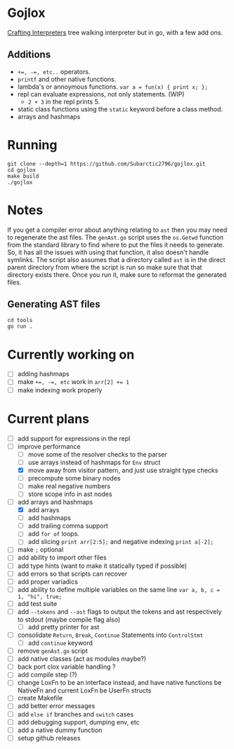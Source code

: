 # Gojlox
[Crafting Interpreters](https://craftinginterpreters.com) tree walking interpreter but in go, with a few add ons.

## Additions
- `+=, -=, etc..` operators.
- `printf` and other native functions.
- lambda's or annoymous functions. `var a = fun(x) { print x; };`
- repl can evaluate expressions, not only statements. (WIP)
    - `2 + 3` in the repl prints 5.
- static class functions using the `static` keyword before a class method.
- arrays and hashmaps

# Running
```console
git clone --depth=1 https://github.com/Subarctic2796/gojlox.git
cd gojlox
make build
./gojlox
```

# Notes
If you get a compiler error about anything relating to `ast` then you may need to regenerate the ast files.
The `genAst.go` script uses the `os.Getwd` function from the standard library to find where to put the files
it needs to generate. So, it has all the issues with using that function, it also doesn't handle symlinks. The
script also assumes that a directory called `ast` is in the direct parent directory from where the script is run
so make sure that that directory exists there.
Once you run it, make sure to reformat the generated files.
## Generating AST files
```console
cd tools
go run .
```

# Currently working on
- [ ] adding hashmaps
- [ ] make `+=, -=, etc` work in `arr[2] += 1`
- [ ] make indexing work properly

# Current plans
- [ ] add support for expressions in the repl
- [ ] improve performance
  - [ ] move some of the resolver checks to the parser
  - [ ] use arrays instead of hashmaps for `Env` struct
  - [x] move away from visitor pattern, and just use straight type checks
  - [ ] precompute some binary nodes
  - [ ] make real negative numbers
  - [ ] store scope info in ast nodes
- [ ] add arrays and hashmaps
  - [x] add arrays
  - [ ] add hashmaps
  - [ ] add trailing comma support
  - [ ] add `for of` loops.
  - [ ] add slicing `print arr[2:5];` and negative indexing `print a[-2];`
- [ ] make `;` optional
- [ ] add ability to import other files
- [ ] add type hints (want to make it statically typed if possible)
- [ ] add errors so that scripts can recover
- [ ] add proper variadics
- [ ] add ability to define multiple variables on the same line `var a, b, c = 1, "hi", true;`
- [ ] add test suite
- [ ] add `--tokens` and `--ast` flags to output the tokens and ast respectively to stdout (maybe compile flag also)
  - [ ] add pretty printer for ast
- [ ] consolidate `Return`, `Break`, `Continue` Statements into `ControlStmt`
  - [ ] add `continue` keyword
- [ ] remove `genAst.go` script
- [ ] add native classes (act as modules maybe?)
- [ ] back port clox variable handling ?
- [ ] add compile step (?)
- [ ] change LoxFn to be an interface instead, and have native functions be NativeFn and current LoxFn be UserFn structs
- [ ] create Makefile
- [ ] add better error messages
- [ ] add `else if` branches and `switch` cases
- [ ] add debugging support, dumping env, etc
- [ ] add a native dummy function
- [ ] setup github releases

